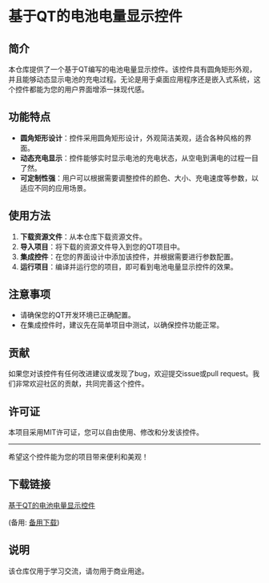 # 基于QT的电池电量显示控件

## 简介
本仓库提供了一个基于QT编写的电池电量显示控件。该控件具有圆角矩形外观，并且能够动态显示电池的充电过程。无论是用于桌面应用程序还是嵌入式系统，这个控件都能为您的用户界面增添一抹现代感。

## 功能特点
- **圆角矩形设计**：控件采用圆角矩形设计，外观简洁美观，适合各种风格的界面。
- **动态充电显示**：控件能够实时显示电池的充电状态，从空电到满电的过程一目了然。
- **可定制性强**：用户可以根据需要调整控件的颜色、大小、充电速度等参数，以适应不同的应用场景。

## 使用方法
1. **下载资源文件**：从本仓库下载资源文件。
2. **导入项目**：将下载的资源文件导入到您的QT项目中。
3. **集成控件**：在您的界面设计中添加该控件，并根据需要进行参数配置。
4. **运行项目**：编译并运行您的项目，即可看到电池电量显示控件的效果。

## 注意事项
- 请确保您的QT开发环境已正确配置。
- 在集成控件时，建议先在简单项目中测试，以确保控件功能正常。

## 贡献
如果您对该控件有任何改进建议或发现了bug，欢迎提交issue或pull request。我们非常欢迎社区的贡献，共同完善这个控件。

## 许可证
本项目采用MIT许可证，您可以自由使用、修改和分发该控件。

---

希望这个控件能为您的项目带来便利和美观！

## 下载链接
[基于QT的电池电量显示控件](https://pan.quark.cn/s/53fed1332c1a) 

(备用: [备用下载](https://pan.baidu.com/s/1T9clAZK3aaLyr_ksyHl33Q?pwd=1234))

## 说明

该仓库仅用于学习交流，请勿用于商业用途。
